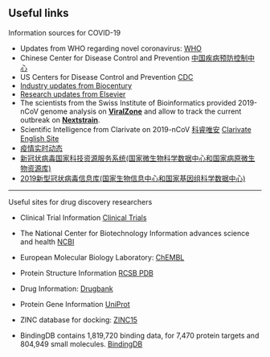 ## Useful links

Information sources for COVID-19 

 * Updates from WHO regarding novel coronavirus: [WHO](https://www.who.int/emergencies/diseases/novel-coronavirus-2019)
 * Chinese Center for Disease Control and Prevention [中国疾病预防控制中心](http://www.chinacdc.cn/)
 * US Centers for Disease Control and Prevention [CDC](https://www.cdc.gov/coronavirus/2019-ncov/index.html)
 * [Industry updates from Biocentury](https://www.biocentury.com/coronavirus)
 * [Research updates from Elsevier](https://www.elsevier.com/connect/coronavirus-information-center)
 * The scientists from the Swiss Institute of Bioinformatics provided 2019-nCoV genome analysis on [**ViralZone**](https://viralzone.expasy.org/8996) and allow to track the current outbreak on [**Nextstrain**](https://nextstrain.org/ncov). 
 * Scientific Intelligence from Clarivate on 2019-nCoV
 [科睿唯安](http://clarivate.com.cn/coronavirus-resources/)
 [Clarivate English Site](https://clarivate.com/coronavirus-resources/)
 * [疫情实时动态](https://ncov.dxy.cn/ncovh5/view/pneumonia?scene=2&clicktime=1579579384&enterid=1579579384&from=timeline&isappinstalled=0)
 * [新冠状病毒国家科技资源服务系统(国家微生物科学数据中心和国家病原微生物资源库)](http://nmdc.cn/#/nCoV)
 * [2019新型冠状病毒信息库(国家生物信息中心和国家基因组科学数据中心)](https://bigd.big.ac.cn/ncov)

---

Useful sites for drug discovery researchers 

 * Clinical Trial Information [Clinical Trials](https://clinicaltrials.gov/)
  
 * The National Center for Biotechnology Information advances science and health [NCBI](https://ncbi.nlm.nih.gov/)

 * European Molecular Biology Laboratory: [ChEMBL](https://www.ebi.ac.uk/chembl/)
  
 * Protein Structure Information [RCSB PDB](https://www.rcsb.org)

 * Drug Information: [Drugbank](https://www.drugbank.ca/)

 * Protein Gene Information [UniProt](https://www.uniprot.org/)

 * ZINC database for docking: [ZINC15](http://zinc15.docking.org/) 

 * BindingDB contains 1,819,720 binding data, for 7,470 protein targets and 804,949 small molecules. [BindingDB](https://www.bindingdb.org/bind/index.jsp)


